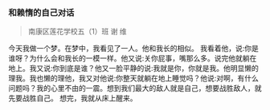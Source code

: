 ﻿---
layout: post
tags: [语文生活]
author: wkp
---

### 和赖惰的自己对话
>南康区莲花学校五（1）班  谢  维


今天我做一个梦。在梦中，我看见了一人。他和我长的相似。
我看着他，说:你是谁呀？为什么会和我长的一模一样。他又说:关你屁事，嘴那么多。说完他就躺在地上。我又说:你到底是谁？他又一脸平静的说:我就是你，你就是我。他明显懒的理我。我也懒的理他，我又对他说:你整天就躺在地上睡觉吗？他说:对啊，有什么问题吗？我的心里不由的一震。想到我们最大的敌人就是自己，想要战胜敌人，就先要战胜自己。
想完，我就从床上醒来。


